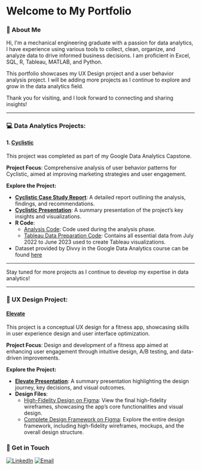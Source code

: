 # Welcome to My Portfolio
### :wave: About Me

Hi, I'm a mechanical engineering graduate with a passion for data analytics, I have experience using various tools to collect, clean, organize, and analyze data to drive informed business decisions. I am proficient in Excel, SQL, R, Tableau, MATLAB, and Python.

This portfolio showcases my UX Design project and a user behavior analysis project. I will be adding more projects as I continue to explore and grow in the data analytics field. 

Thank you for visiting, and I look forward to connecting and sharing insights!

---

### :computer: Data Analytics Projects:

#### 1. [Cyclistic](https://github.com/omardissouki/omardissouki/tree/main/My%20Portfolio/Cyclistic)
This project was completed as part of my Google Data Analytics Capstone.

**Project Focus**: Comprehensive analysis of user behavior patterns for Cyclistic, aimed at improving marketing strategies and user engagement.

**Explore the Project:**

- **[Cyclistic Case Study Report](https://github.com/omardissouki/Cyclistic-Case-Study/blob/main/Cyclistic%20Case%20Study.pdf)**: A detailed report outlining the analysis, findings, and recommendations.
- **[Cyclistic Presentation](https://github.com/omardissouki/Cyclistic-Case-Study/blob/main/Cyclistic.pptx)**: A summary presentation of the project’s key insights and visualizations.
- **R Code**:
  - [Analysis Code](https://github.com/omardissouki/Cyclistic-Case-Study/blob/main/R%20Code%20for%20Analysis): Code used during the analysis phase.
  - [Tableau Data Preparation Code](https://github.com/omardissouki/Cyclistic-Case-Study/blob/main/R%20Code%20for%20Tableau): Contains all essential data from July 2022 to June 2023 used to create Tableau visualizations.
- Dataset provided by Divvy in the Google Data Analytics course can be found [here](https://divvy-tripdata.s3.amazonaws.com/index.html)
---

Stay tuned for more projects as I continue to develop my expertise in data analytics!

---
### :iphone: UX Design Project:

#### [Elevate](https://github.com/omardissouki/omardissouki/tree/main/My%20Portfolio/Elevate)
This project is a conceptual UX design for a fitness app, showcasing skills in user experience design and user interface optimization.

**Project Focus**: Design and development of a fitness app aimed at enhancing user engagement through intuitive design, A/B testing, and data-driven improvements.

**Explore the Project:**

- **[Elevate Presentation](https://github.com/omardissouki/Elevate/blob/main/ELEVATE.pdf)**: A summary presentation highlighting the design journey, key decisions, and visual outcomes.
- **Design Files**:
  - [High-Fidelity Design on Figma](https://www.figma.com/proto/M4puuD7AfBbTyoDshXah5T/Project-Elevate?page-id=307%3A6476&node-id=307-6542&viewport=3603%2C897%2C2.19&t=aqJvwajEUlGSLSKC-1&scaling=scale-down&content-scaling=fixed&starting-point-node-id=307%3A6511): View the final high-fidelity wireframes, showcasing the app’s core functionalities and visual design.
  - [Complete Design Framework on Figma](https://www.figma.com/design/M4puuD7AfBbTyoDshXah5T/Project-Elevate?node-id=307-6542&t=HWQ9e6iCp0RXp2X5-1): Explore the entire design framework, including high-fidelity wireframes, mockups, and the overall design structure.



### :e-mail: Get in Touch
[linkedin]: https://linkedin.com/in/omardissouki
[email]: mailto:omardissouki@gmail.com
[![LinkedIn](https://img.shields.io/badge/LinkedIn-0A66C2?style=for-the-badge&logo=linkedin&logoColor=white)][linkedin]
[![Email](https://img.shields.io/badge/Email-D14836?style=for-the-badge&logo=gmail&logoColor=white)][email]
